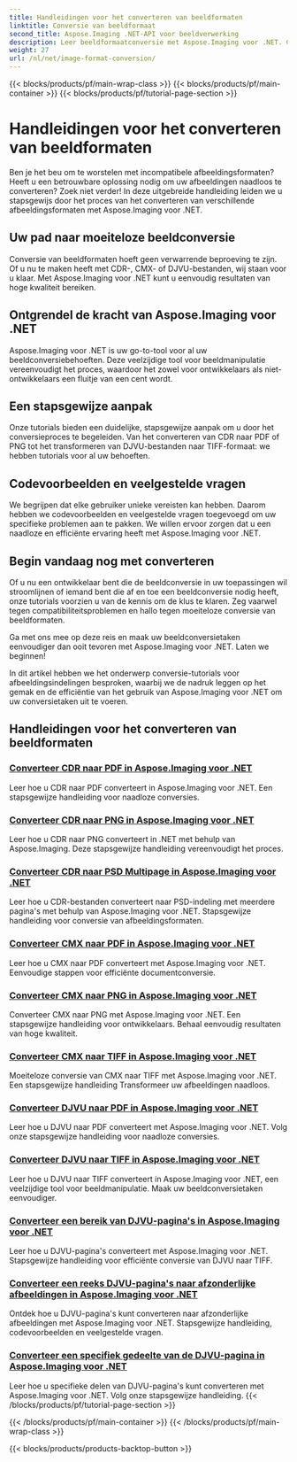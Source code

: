 ```yaml
---
title: Handleidingen voor het converteren van beeldformaten
linktitle: Conversie van beeldformaat
second_title: Aspose.Imaging .NET-API voor beeldverwerking
description: Leer beeldformaatconversie met Aspose.Imaging voor .NET. Converteer CDR, CMX, DJVU en meer naadloos. Deskundige handleidingen voor onberispelijke resultaten
weight: 27
url: /nl/net/image-format-conversion/
---
```


{{< blocks/products/pf/main-wrap-class >}}
{{< blocks/products/pf/main-container >}}
{{< blocks/products/pf/tutorial-page-section >}}

# Handleidingen voor het converteren van beeldformaten


Ben je het beu om te worstelen met incompatibele afbeeldingsformaten? Heeft u een betrouwbare oplossing nodig om uw afbeeldingen naadloos te converteren? Zoek niet verder! In deze uitgebreide handleiding leiden we u stapsgewijs door het proces van het converteren van verschillende afbeeldingsformaten met Aspose.Imaging voor .NET.

## Uw pad naar moeiteloze beeldconversie

Conversie van beeldformaten hoeft geen verwarrende beproeving te zijn. Of u nu te maken heeft met CDR-, CMX- of DJVU-bestanden, wij staan voor u klaar. Met Aspose.Imaging voor .NET kunt u eenvoudig resultaten van hoge kwaliteit bereiken.

## Ontgrendel de kracht van Aspose.Imaging voor .NET

Aspose.Imaging voor .NET is uw go-to-tool voor al uw beeldconversiebehoeften. Deze veelzijdige tool voor beeldmanipulatie vereenvoudigt het proces, waardoor het zowel voor ontwikkelaars als niet-ontwikkelaars een fluitje van een cent wordt.

## Een stapsgewijze aanpak

Onze tutorials bieden een duidelijke, stapsgewijze aanpak om u door het conversieproces te begeleiden. Van het converteren van CDR naar PDF of PNG tot het transformeren van DJVU-bestanden naar TIFF-formaat: we hebben tutorials voor al uw behoeften.

## Codevoorbeelden en veelgestelde vragen

We begrijpen dat elke gebruiker unieke vereisten kan hebben. Daarom hebben we codevoorbeelden en veelgestelde vragen toegevoegd om uw specifieke problemen aan te pakken. We willen ervoor zorgen dat u een naadloze en efficiënte ervaring heeft met Aspose.Imaging voor .NET.

## Begin vandaag nog met converteren

Of u nu een ontwikkelaar bent die de beeldconversie in uw toepassingen wil stroomlijnen of iemand bent die af en toe een beeldconversie nodig heeft, onze tutorials voorzien u van de kennis om de klus te klaren. Zeg vaarwel tegen compatibiliteitsproblemen en hallo tegen moeiteloze conversie van beeldformaten.

Ga met ons mee op deze reis en maak uw beeldconversietaken eenvoudiger dan ooit tevoren met Aspose.Imaging voor .NET. Laten we beginnen!

In dit artikel hebben we het onderwerp conversie-tutorials voor afbeeldingsindelingen besproken, waarbij we de nadruk leggen op het gemak en de efficiëntie van het gebruik van Aspose.Imaging voor .NET om uw conversietaken uit te voeren.

## Handleidingen voor het converteren van beeldformaten
### [Converteer CDR naar PDF in Aspose.Imaging voor .NET](./convert-cdr-to-pdf/)
Leer hoe u CDR naar PDF converteert in Aspose.Imaging voor .NET. Een stapsgewijze handleiding voor naadloze conversies.
### [Converteer CDR naar PNG in Aspose.Imaging voor .NET](./convert-cdr-to-png/)
Leer hoe u CDR naar PNG converteert in .NET met behulp van Aspose.Imaging. Deze stapsgewijze handleiding vereenvoudigt het proces.
### [Converteer CDR naar PSD Multipage in Aspose.Imaging voor .NET](./convert-cdr-to-psd-multipage/)
Leer hoe u CDR-bestanden converteert naar PSD-indeling met meerdere pagina's met behulp van Aspose.Imaging voor .NET. Stapsgewijze handleiding voor conversie van afbeeldingsformaten.
### [Converteer CMX naar PDF in Aspose.Imaging voor .NET](./convert-cmx-to-pdf/)
Leer hoe u CMX naar PDF converteert met Aspose.Imaging voor .NET. Eenvoudige stappen voor efficiënte documentconversie.
### [Converteer CMX naar PNG in Aspose.Imaging voor .NET](./convert-cmx-to-png/)
Converteer CMX naar PNG met Aspose.Imaging voor .NET. Een stapsgewijze handleiding voor ontwikkelaars. Behaal eenvoudig resultaten van hoge kwaliteit.
### [Converteer CMX naar TIFF in Aspose.Imaging voor .NET](./convert-cmx-to-tiff/)
Moeiteloze conversie van CMX naar TIFF met Aspose.Imaging voor .NET. Een stapsgewijze handleiding Transformeer uw afbeeldingen naadloos.
### [Converteer DJVU naar PDF in Aspose.Imaging voor .NET](./convert-djvu-to-pdf/)
Leer hoe u DJVU naar PDF converteert met Aspose.Imaging voor .NET. Volg onze stapsgewijze handleiding voor naadloze conversies.
### [Converteer DJVU naar TIFF in Aspose.Imaging voor .NET](./convert-djvu-to-tiff/)
Leer hoe u DJVU naar TIFF converteert in Aspose.Imaging voor .NET, een veelzijdige tool voor beeldmanipulatie. Maak uw beeldconversietaken eenvoudiger.
### [Converteer een bereik van DJVU-pagina's in Aspose.Imaging voor .NET](./convert-range-of-djvu-pages/)
Leer hoe u DJVU-pagina's converteert met Aspose.Imaging voor .NET. Stapsgewijze handleiding voor efficiënte conversie van DJVU naar TIFF.
### [Converteer een reeks DJVU-pagina's naar afzonderlijke afbeeldingen in Aspose.Imaging voor .NET](./convert-range-of-djvu-pages-to-separate-images/)
Ontdek hoe u DJVU-pagina's kunt converteren naar afzonderlijke afbeeldingen met Aspose.Imaging voor .NET. Stapsgewijze handleiding, codevoorbeelden en veelgestelde vragen.
### [Converteer een specifiek gedeelte van de DJVU-pagina in Aspose.Imaging voor .NET](./convert-specific-portion-of-djvu-page/)
Leer hoe u specifieke delen van DJVU-pagina's kunt converteren met Aspose.Imaging voor .NET. Volg onze stapsgewijze handleiding.
{{< /blocks/products/pf/tutorial-page-section >}}

{{< /blocks/products/pf/main-container >}}
{{< /blocks/products/pf/main-wrap-class >}}

{{< blocks/products/products-backtop-button >}}
